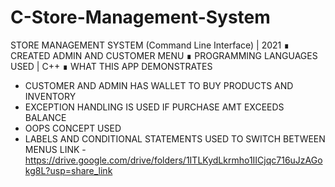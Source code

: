# C-Store-Management-System

STORE MANAGEMENT SYSTEM (Command Line Interface) | 2021 
∎ CREATED ADMIN AND CUSTOMER MENU 
∎ PROGRAMMING LANGUAGES USED | C++
∎ WHAT THIS APP DEMONSTRATES 
- CUSTOMER AND ADMIN HAS WALLET TO BUY PRODUCTS AND INVENTORY
- EXCEPTION HANDLING IS USED IF PURCHASE AMT EXCEEDS BALANCE 
- OOPS CONCEPT USED 
- LABELS AND CONDITIONAL STATEMENTS USED TO SWITCH BETWEEN MENUS
LINK - https://drive.google.com/drive/folders/1ITLKydLkrmho1IICjqc716uJzAGokg8L?usp=share_link
